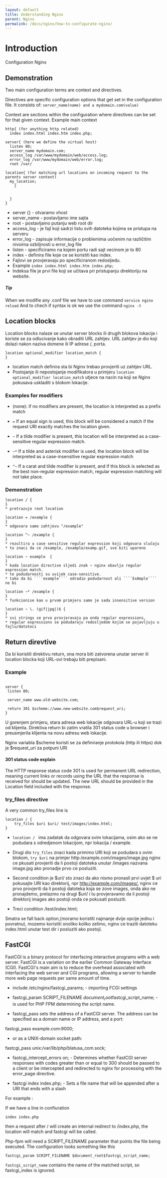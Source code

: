 ```yaml
---
layout: default
title: Understanding Nginx
parent: Nginx
permalink: /docs/nginx/how-to-configurate-nginx/
---
```


# Introduction 

Configuration Nginx

## Demonstration

Two main configuration terms are context and directives.

Directives are specific configuration options that get set in the configuration file.
It consists of:
```server_name(name) and a mydomain.com(value)```

Context are sections within the configuration where directives can be set for that given context.
Example main context

```
http{ (for anything http related)
  index index.html index.htm index.php;

server{ (here we define the virtual host)
  listen 80;
  server_name mydomain.com;
  access_log /var/www/mydomain/web/access.log;
  error_log /var/www/mydomain/web/error.log;
  root /var/

location{ (for matching url locations on incoming request to the parents server context)
  my_location;
    }


  }
}
```

* server {} - otvaramo vhost
* server_name - postavljamo ime sajta
* root - postavljamo putanju web root dir
* access_log - je fajl koji sadrzi listu svih datoteka kojima se pristupa na serveru
* error_log - zapisuje informacije o problemima uočenim na različitim nivoima ozbiljnosti u error_log file
* listen - specificiramo na kojem portu radi sajt vecinom je to 80
* index - definira file koje ce se koristiti kao index.
* Fajlovi se provjeravaju po specificiranom redosljedu.
* Example ````index index.html index.htm index.php;````
* Indeksa file je prvi file koji se učitava pri pristupanju direktoriju na website.

##### Tip
When we modifie any .conf file we have to use command ```service nginx reload```
And to chech if syntax is ok we use the command ```nginx -t```


## Location blocks

Location blocks nalaze se unutar server blocks ili drugih blokova lokacije i koriste se za odlucivanje kako obraditi URL zahtjev.
URL zahtjev je dio koji dolazi nakon naziva domene ili IP adrese /, porta.

````
location optional_modifier location_match {
}
````

* location match definira sta bi Nginx trebao provjeriti uz zahtjev URL.
* Postojanje ili nepostojanje modifikatora u  primjeru ````location optional_modifier location_match```` utjece na nacin na koji se Nginx pokusava uskladiti s blokom lokacije.

### Examples for modifiers

* (none): if no modifiers are present, the location is interpreted as a prefix match

* ````=```` If an equal sign is used, this block will be considered a match if the request URI exactly matches the location given.

* ````~```` If a tilde modifier is present, this location will be interpreted as a case-sensitive regular expression match.

* ````~*```` If a tilde and asterisk modifier is used, the location block will be interpreted as a case-insensitive regular expression match

* ````^~````  If a carat and tilde modifier is present, and if this block is selected as the best non-regular expression match, regular expression matching will not take place.

### Demonstration 

````
location / {
} 
* pretrazuje root location 
````

````
location = /example {
}
* odgovara samo zahtjevu "/example"
````

````
location ^~ /example {
}
* rezultira u case sensitive regular expression koji odgovara slučaju
* to znaci da ce /example, /example/examp.gif, sve biti upareno 
````

````
location ~ example  {
}
* kada location directive sljedi znak ~ nginx obavlja regular expression match.
* te podudarnosti su uvijek case-sensitive.
* tako da bi ````example```` odradio podudarnost ali ````ExAmple```` ne bi
````

````
location ~* /example {
}
* funkcionise kao u prvom primjeru samo je sada insensitive version
````

````
location ~ \. (gif|jpg|)$ {
}
* svi strings se prvo provjeravaju pa onda regular expressions,
* regular expressions se podudaraju redosljedom kojim se pojavljuju u fajlu/datoteci
````

## Return direvtive 

Da bi koristili direktivu return, ona mora biti zatvorena unutar server ili location blocka koji URL-ovi trebaju biti prepisani.

### Example

````

server {
 listen 80;
 
 server_name www.old-website.com;
 
 return 301 $scheme://www.new-website.com$request_uri;
}
````

U gorenjem primjeru, stara adresa web lokacije odgovara URL-u koji se trazi od klijenta.
Direktiva return bi zatim vratila 301 status code u browser i preusmjerila klijenta na novu adresu web lokacije.

Nginx variabla $scheme koristi se za definiranje protokola (http ili https) dok je $request_uri za potpuni URI


#### 301 status code explain

The HTTP response status code 301 is used for permanent URL redirection, meaning current links or records using the URL that the response is received for should be updated. 
The new URL should be provided in the Location field included with the response. 

### try_files directive

A very common try_files line is 

````
location / {
    try_files $uri $uri/ test/images/index.html;
}
````

* ````location / ```` ima zadatak da odgovara svim lokacijama, osim ako se ne podudara s odredjenom lokacijom, npr lokacija / example.

* Drugi dio ````try_files```` znaci kada primimo URI koji se podudara s ovim blokom, ````try $uri```` na primjer http:/example.com/images/image.jpg nginx ce pkusati provjeriti da li postoji datoteka unutar /images nazvana image.jpg ako pronadje prvo ce posluziti.

* Second condition je $uri/ sto znaci da ako nismo pronasli prvi uvjet $ uri pokusajte URI kao direktorij, npr http://example.com/images/, nginx ce prvo provjeriti da li postoji datoteka koja se zove images, onda ako ne pronajdemo, prelazmo na drugi $uri/ i tu provjeravamo da li postoji direktorij images ako postoji onda ce pokusati posluziti.

* Treci condition /test/index.html;
 
Smatra se fall back option,(moramo koristiti najmanje dvije opcije jednu i povratnu), mozemo koristiti onoliko koliko zelimo, nginx ce traziti datoteku index.html unutar test dir i posluziti ako postoji.


## FastCGI
 
FastCGI is a binary protocol for interfacing interactive programs with a web server.
FastCGI is a variation on the earlier Common Gateway Interface (CGI). 
FastCGI's main aim is to reduce the overhead associated with interfacing the web server and CGI programs, allowing a server to handle more web page requests per same amount of time. 

* include /etc/nginx/fastcgi_params; - importing FCGI settings

* fastcgi_param SCRIPT_FILENAME $document_root$fastcgi_script_name; - is used for PHP FPM determining the script name.

* fastcgi_pass sets the address of a FastCGI server. The address can be specified as a domain name or IP address, and a port:
 
 fastcgi_pass example.com:9000;

* or as a UNIX-domain socket path:

 fastcgi_pass unix:/var/lib/php/blatusa_com.sock;

* fastcgi_intercept_errors on; - Determines whether FastCGI server responses with codes greater than or equal to 300 should be passed to a client or be intercepted and redirected to nginx for processing with the error_page directive. 

* fastcgi index index.php; - Sets a file name that will be appended after a URI that ends with a slash

For example :

If we have a line in confiuration

````
index index.php
````

then a request after / will create an internal redirect to /index.php, the location will match and fastcgi will be called.

Php-fpm will need a SCRIPT_FILENAME parameter that points the file being executed.
The configuration looks something like this

````
fastcgi_param SCRIPT_FILENAME $document_root$fastcgi_script_name;
````

````fastcgi_script_name```` contains the name of the matched script, so fastcgi_index is ignored.


